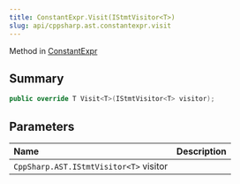 ```yaml
---
title: ConstantExpr.Visit(IStmtVisitor<T>)
slug: api/cppsharp.ast.constantexpr.visit
---
```

Method in [ConstantExpr](/api/cppsharp/ast/constantexpr)

## Summary



```csharp
public override T Visit<T>(IStmtVisitor<T> visitor);
```

## Parameters

|Name|Description|
|:---|:---|
|`CppSharp.AST.IStmtVisitor<T>` visitor||

